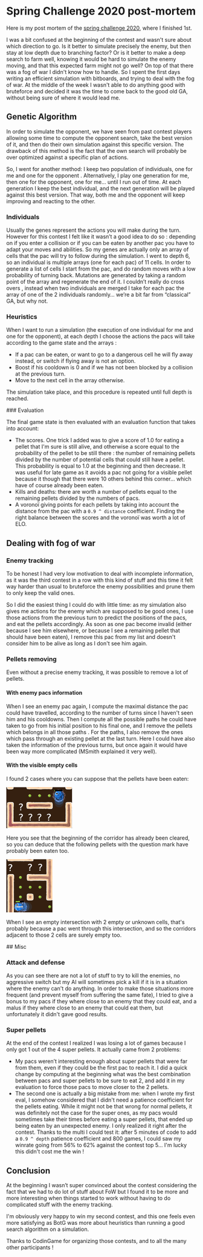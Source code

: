 # Spring Challenge 2020 post-mortem
Here is my post mortem of the [spring challenge 2020](https://www.codingame.com/contests/spring-challenge-2020), where I finished 1st.

I was a bit confused at the beginning of the contest and wasn't sure about which direction to go. 
 Is it better to simulate precisely the enemy, 
but then stay at low depth due to branching factor? Or is it better to make a deep search to farm well, knowing it would
 be hard to simulate the enemy moving, and that this expected farm might not go well? On top of that there was a fog of war I didn't know how to handle. So I spent the first
 days writing an efficient simulation with bitboards, and trying to deal with the fog of war. 
 At the middle of the week I wasn't able to do anything good with bruteforce and decided it was the time to come back to the good old GA,
 without being sure of where it would lead me.

## Genetic Algorithm

In order to simulate the opponent, we have seen from past contest players allowing some time to compute the opponent 
search, take the best version of it, and then do their own simulation against this specific version. The drawback of
 this method is the fact that the own search will probably be over optimized against a specific plan of actions.

So, I went for another method: I keep two population of individuals, one for me and one for the opponent
. Alternatively, I play one generation for me, then one for the opponent, one for me… until I run out of time. 
At each generation I keep the best individual, and the next generation will be played against this best version. 
That way, both me and the opponent will keep improving and reacting to the other. 

### Individuals
Usually the genes represent the actions you will make during the turn. However for this contest I felt like it wasn’t a 
good idea to do so : depending on if you enter a collision or if you can be eaten by another pac you have to adapt your
 moves and abilities. So my genes are actually only an array of cells that the pac will try to follow during the 
 simulation. I went to depth 6, so an individual is multiple arrays (one for each pac) of 11 cells. In order to generate 
 a list of cells I start from the pac, and do random moves with a low probability of turning back. Mutations are
  generated by taking a random point of the array and regenerate the end of it. I couldn’t really do cross overs
  , instead 
  when two individuals are merged I take for each pac the array of one of the 2 individuals randomly… we’re a bit far 
  from “classical” GA, but why not.

### Heuristics
When I want to run a simulation (the execution of one individual for me and one for the opponent), at each depth I
 choose the actions the pacs will take according to the game state and the arrays : 
-	If a pac can be eaten, or want to go to a dangerous cell he will fly away instead, or switch if flying away is not an option.
-	Boost if his cooldown is 0 and if we has not been blocked by a collision at the previous turn.
-	Move to the next cell in the array otherwise.

The simulation take place, and this procedure is repeated until full depth is reached. 

### Evaluation

The final game state is then evaluated with an evaluation function that takes into account:
-	The scores. One trick I added was to give a score of 1.0 for eating a pellet that I'm sure is still alive, and otherwise 
a score equal to the probability of the pellet to be still there : the number of remaining pellets divided by the number of 
potential cells that could still have a pellet. This probability is equal to 1.0 at the beginning and then decrease. It
 was useful 
for late game as it avoids a pac not going for a visible pellet because it though that there were 10 others behind this corner...
which have of course already been eaten.
-	Kills and deaths: there are worth a number of pellets equal to the remaining pellets divided by the numbers of
 pacs.
-	A voronoï giving points for each pellets by taking into account the distance from the pac with a `0.9 ^ distance` coefficient. Finding the right balance between the scores and the voronoï was worth a lot of ELO.

## Dealing with fog of war

### Enemy tracking

To be honest I had very low motivation to deal with incomplete information, as it was the third contest in a row with
 this kind of stuff and this time it felt way harder than usual to bruteforce the enemy possibilities and prune them
  to only keep the valid ones.
  
  So I did the easiest thing I could do with little time: as my simulation also gives me actions for the enemy which
   are supposed to be good ones, I use those actions from the previous turn to predict the positions of the pacs, and eat the pellets
    accordingly. As soon as one pac become invalid (either because I see him elsewhere, or because I see a remaining
     pellet that should have been eaten), I remove this pac from my list and doesn't consider him to be alive as long as
      I don't see him again.  

### Pellets removing

Even without a precise enemy tracking, it was possible to remove a lot of pellets. 

#### With enemy pacs information

When I see an enemy pac again, I compute the maximal distance the pac could have travelled, according to
 the number of turns since I haven't seen him and his cooldowns. Then I compute all the possible paths he could have
  taken to go from his initial position to his final one, and I remove the pellets which belongs in all those paths
  . For the paths, I also remove the ones which pass through an existing pellet at the last turn. Here I could have also
   taken
   the information of the previous turns, but once again it would have been way more complicated (MSmith explained it
    very well). 
   
#### With the visible empty cells

I found 2 cases where you can suppose that the pellets have been eaten:

![corridor](corridor.png)

Here you see that the beginning of the corridor has already been cleared, so you can deduce that the following
 pellets with the question mark have probably been eaten too.
 
![intersection](intersection.png)
 
 When I see an empty intersection with 2 empty or unknown cells, that's probably because a pac went through this
  intersection, and so the corridors adjacent to those 2 cells are surely empty too. 

## Misc  

### Attack and defense

As you can see there are not a lot of stuff to try to kill the enemies, no aggressive switch but my AI will sometimes
 pick a
kill if it is in a situation where the enemy can't do anything. In order to make those situations more frequent (and prevent
myself from suffering the same fate), I tried to give a bonus to my pacs if they where close to an enemy
 that they could eat, and a malus if they where close to an enemy that could eat them, but unfortunately it didn't gave good
  results. 

### Super pellets
At the end of the contest I realized I was losing a lot of games because I only got 1 out of the 4 super pellets. It
 actually came from 2 problems:
-	My pacs weren’t interesting enough about super pellets that were far from them, even if they could be the first
 pac to reach it. I did a quick change by computing at the beginning what was the best combination between pacs and
  super pellets to be sure to eat 2, and add it in my evaluation to force those pacs to move closer to the 2 pellets.
- The second one is actually a big mistake from me: when I wrote my first eval, I somehow considered that I didn't
 need a patience coefficient for the pellets eating. While it might not be that wrong for normal pellets, it was
  definitely not the case for the super ones, as my pacs would sometimes take their times before eating a super
   pellets, that ended up being eaten by an unexpected enemy. I only realized it right after the contest. Thanks to the
    multi I could test it: after 5 minutes of code to add a `0.9 ^ depth` patience coefficient and 800 games, I could saw my 
    winrate going from 56% to 62% against the contest top 5... I'm lucky this didn't cost me the win !

## Conclusion

At the beginning I wasn’t super convinced about the contest considering the fact that we had to do lot of stuff about
 FoW but I found it to be more and more interesting when things started to work without having to do complicated stuff 
with the enemy tracking.

I'm obviously very happy to win my second contest, and this one feels even more satisfying as BotG was more about 
heuristics than running a good search algorithm on a simulation. 

Thanks to CodinGame for organizing those contests, and to all the many other participants !

